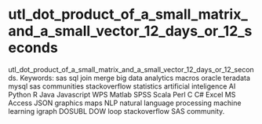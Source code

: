 # utl_dot_product_of_a_small_matrix_and_a_small_vector_12_days_or_12_seconds
utl_dot_product_of_a_small_matrix_and_a_small_vector_12_days_or_12_seconds. Keywords: sas sql join merge big data analytics macros oracle teradata mysql sas communities stackoverflow statistics artificial inteligence AI Python R Java Javascript WPS Matlab SPSS Scala Perl C C# Excel MS Access JSON graphics maps NLP natural language processing machine learning igraph DOSUBL DOW loop stackoverflow SAS community.
